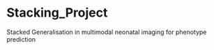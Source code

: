 # Stacking_Project

Stacked Generalisation in multimodal neonatal imaging for phenotype prediction 
